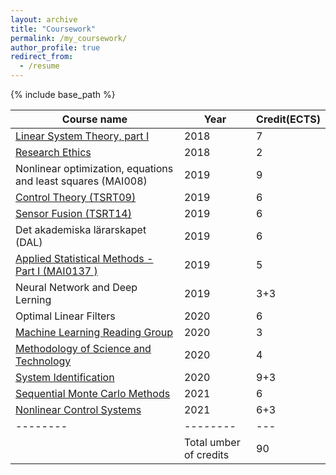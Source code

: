 ```yaml
---
layout: archive
title: "Coursework"
permalink: /my_coursework/
author_profile: true
redirect_from:
  - /resume
---
```


{% include base_path %}


| Course name | Year | Credit(ECTS)  | 
|--------|--------|---|
|  [	Linear System Theory, part I](https://users.isy.liu.se/en/rt/hansson/linsys/linsys.html)   |    2018    |  7 | 
|  [Research Ethics](https://www.lith.liu.se/forskarutbildning/for-doktorander/doktorandkurser/research-ethics/research-ethics?l=sv)   |    2018    |  2 | 
|  Nonlinear optimization, equations and least squares (MAI008)  |    2019   |  9 |  
|  [Control Theory (TSRT09)](https://isy.gitlab-pages.liu.se/rt/en/courses/TSRT09/)   |   2019   |  6 |  
|  [Sensor Fusion (TSRT14)](https://isy.gitlab-pages.liu.se/rt/en/courses/TSRT14/)   |    2019   |  6 | 
|  Det akademiska lärarskapet (DAL)  |    2019   |  6 | 
|  [	Applied Statistical Methods - Part I (MAI0137 )](https://courses.mai.liu.se/FU/MAI0137-MAI0138/)   |    2019   |  5 | 
|  	Neural Network and Deep Lerning  |    2019   |  3+3 |
|  	Optimal Linear Filters  |    2020   |  6 |  
|  [	Machine Learning Reading Group](https://github.com/STIMALiU/ml-reading-group/blob/master/README.md)   |    2020   |  3 |
|  [		Methodology of Science and Technology](https://www.lith.liu.se/forskarutbildning/for-doktorander/doktorandkurser/methodology-of-sci-and-technology/Methodology-of-science-and-technology?l=sv)   |    2020   |  4 |
|  [		System Identification](https://www.control.isy.liu.se/student/graduate/idkurs/)   |    2020   |  9+3 |
|  [		Sequential Monte Carlo Methods](https://www.ida.liu.se/divisions/stima/fokurser/smc/#registration)   |    2021   |  6 |
|  [			Nonlinear Control Systems](https://users.isy.liu.se/en/rt/claal20/NonLinContr/index.html)   |    2021   |  6+3 |
|--------|--------|---|
|  |Total umber of credits |90|


